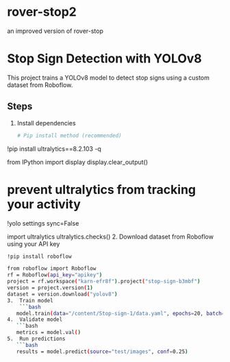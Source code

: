 # rover-stop2
an improved version of rover-stop

# Stop Sign Detection with YOLOv8

This project trains a YOLOv8 model to detect stop signs using a custom dataset from Roboflow.

## Steps
1. Install dependencies
   ```bash
   # Pip install method (recommended)

!pip install ultralytics==8.2.103 -q

from IPython import display
display.clear_output()

# prevent ultralytics from tracking your activity
!yolo settings sync=False

import ultralytics
ultralytics.checks()
2.	Download dataset from Roboflow using your API key
```bash
!pip install roboflow

from roboflow import Roboflow
rf = Roboflow(api_key="apikey")
project = rf.workspace("karn-efr8f").project("stop-sign-b3mbf")
version = project.version(1)
dataset = version.download("yolov8")
3.	Train model
	```bash
   model.train(data="/content/Stop-sign-1/data.yaml", epochs=20, batch=16, imgsz=640)
4.	Validate model
   ```bash
   metrics = model.val()
5.	Run predictions
   ```bash
   results = model.predict(source="test/images", conf=0.25)
